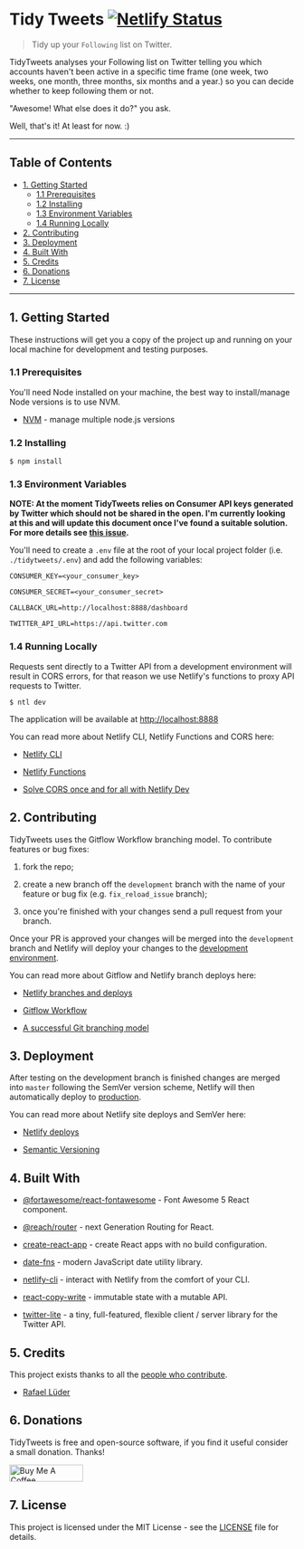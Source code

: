 # Tidy Tweets [![Netlify Status](https://api.netlify.com/api/v1/badges/091de6ff-ebf8-455b-8e5b-db2571213ac1/deploy-status)](https://app.netlify.com/sites/tidytweets/deploys)

> Tidy up your `Following` list on Twitter.

TidyTweets analyses your Following list on Twitter telling you which accounts haven't been active in a specific time frame (one week, two weeks, one month, three months, six months and a year.) so you can decide whether to keep following them or not.

"Awesome! What else does it do?" you ask.

Well, that's it! At least for now. :)

---

## Table of Contents

- [1. Getting Started](#1-getting-started)
  - [1.1 Prerequisites](#1.1-prerequisites)
  - [1.2 Installing](#1.2-installing)
  - [1.3 Environment Variables](#1.3-environment-variables)
  - [1.4 Running Locally](#1.3-running-locally)
- [2. Contributing](#2-contributing)
- [3. Deployment](#3-deployment)
- [4. Built With](#4-built-with)
- [5. Credits](#5-credits)
- [6. Donations](#6-donations)
- [7. License](#7-license)

---

## 1. Getting Started

These instructions will get you a copy of the project up and running on your local machine for development and testing purposes.

### 1.1 Prerequisites

You'll need Node installed on your machine, the best way to install/manage Node versions is to use NVM.

- [NVM](https://github.com/nvm-sh/nvm) - manage multiple node.js versions

### 1.2 Installing

```
$ npm install
```

### 1.3 Environment Variables

**NOTE: At the moment TidyTweets relies on Consumer API keys generated by Twitter which should not be shared in the open. I'm currently looking at this and will update this document once I've found a suitable solution. For more details see [this issue](https://github.com/rlueder/tidytweets/issues/19).**

You'll need to create a `.env` file at the root of your local project folder (i.e. `./tidytweets/.env`) and add the following variables:

`CONSUMER_KEY=<your_consumer_key>`

`CONSUMER_SECRET=<your_consumer_secret>`

`CALLBACK_URL=http://localhost:8888/dashboard`

`TWITTER_API_URL=https://api.twitter.com`

### 1.4 Running Locally

Requests sent directly to a Twitter API from a development environment will result in CORS errors, for that reason we use Netlify's functions to proxy API requests to Twitter.

```
$ ntl dev
```

The application will be available at [http://localhost:8888](http://localhost:8888)

You can read more about Netlify CLI, Netlify Functions and CORS here:

- [Netlify CLI](https://cli.netlify.com/)

- [Netlify Functions](https://docs.netlify.com/functions/overview/)

- [Solve CORS once and for all with Netlify Dev](https://alligator.io/nodejs/solve-cors-once-and-for-all-netlify-dev/)

## 2. Contributing

TidyTweets uses the Gitflow Workflow branching model. To contribute features or bug fixes:

1. fork the repo;

2. create a new branch off the `development` branch with the name of your feature or bug fix (e.g. `fix_reload_issue` branch);

3. once you're finished with your changes send a pull request from your branch.

Once your PR is approved your changes will be merged into the `development` branch and Netlify will deploy your changes to the [development environment](https://development--tidytweets.netlify.app/).

You can read more about Gitflow and Netlify branch deploys here:

- [Netlify branches and deploys](https://docs.netlify.com/site-deploys/overview/#branches-and-deploys)

- [Gitflow Workflow](https://www.atlassian.com/git/tutorials/comparing-workflows/gitflow-workflow)

- [A successful Git branching model](https://nvie.com/posts/a-successful-git-branching-model/)

## 3. Deployment

After testing on the development branch is finished changes are merged into `master` following the SemVer version scheme, Netlify will then automatically deploy to [production](https://tidytweets.org/).

You can read more about Netlify site deploys and SemVer here:

- [Netlify deploys](https://docs.netlify.com/site-deploys/overview/)

- [Semantic Versioning](https://semver.org/)

## 4. Built With

- [@fortawesome/react-fontawesome](https://github.com/FortAwesome/react-fontawesome) - Font Awesome 5 React component.

- [@reach/router](https://github.com/reach/router) - next Generation Routing for React.

- [create-react-app](https://github.com/facebook/create-react-app) - create React apps with no build configuration.

- [date-fns](https://github.com/date-fns/date-fns) - modern JavaScript date utility library.

- [netlify-cli](https://github.com/netlify/cli) - interact with Netlify from the comfort of your CLI.

- [react-copy-write](https://github.com/aweary/react-copy-write) - immutable state with a mutable API.

- [twitter-lite](https://github.com/draftbit/twitter-lite) - a tiny, full-featured, flexible client / server library for the Twitter API.

## 5. Credits

This project exists thanks to all the <a href="https://github.com/rlueder/tidytweets/graphs/contributors">people who contribute</a>.

- [Rafael Lüder](https://github.com/rlueder)

## 6. Donations

TidyTweets is free and open-source software, if you find it useful consider a small donation. Thanks!

<a href="https://www.buymeacoffee.com/rlueder" target="_blank"><img src="https://cdn.buymeacoffee.com/buttons/default-orange.png" alt="Buy Me A Coffee" style="height: 30px !important; width: 130px !important;" ></a>

## 7. License

This project is licensed under the MIT License - see the [LICENSE](LICENSE) file for details.
